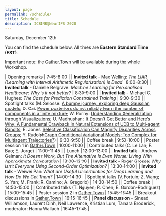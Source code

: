 ```yaml
---
layout: page
permalink: /schedule/
title: Schedule
description: ICBINB@NeurIPS 2020
---
```


<!-- # NeurIPS 2020 "I Can't Believe It's Not Better!" (ICBINB) Workshop Schedule -->
Saturday, December 12th
<!-- Times are listed in Eastern Daylight Time -->

<!--This workshop proposal is unique in its emphasis on the gap between theory and empirical results, and its goal to share methodological best practices in a community-building setting. Its focus on the probabilistic ML community will gather researchers that speak the same language and are able to combine knowledge in a modular way. This will allow for productive methodological feedback, targeted discussions, and constructive critiques through, e.g., poster and breakout sessions.-->

You can find the schedule below. All times are **Eastern Standard Time (EST)**.

Important note: the [Gather.Town](https://neurips.gather.town/app/5163xhrHdSWrUZsG/ICBINB) will be available during the whole Workshop.

| Opening remarks                    | 7:45-8:00 |
| **Invited talk** - Max Welling: *The LIAR (Learning with Interval Arithmetic Regularization) is Dead*         | 8:00-8:30|
| **Invited talk** - Danielle Belgrave: *Machine Learning for Personalised Healthcare: Why is it not better?*  | 8:30-9:00 |
| **Invited talk** - Michael C. Hughes: *The Case for Prediction Constrained Training*         | 9:00-9:30 |
| Spotlight talks (M. Selosse: [A bumpy journey: exploring deep Gaussian models](https://openreview.net/pdf?id=Q6tXbLK7YYC); D. Cai: [Power posteriors do not reliably learn the number of components in a finite mixture](https://openreview.net/pdf?id=BRb4tLp6A3o); W. Ronny: [Understanding Generalization through Visualizations](https://openreview.net/pdf?id=pxqYT_7gToV); U. Madhushani: [It Doesn’t Get Better and Here’s Why: A Fundamental Drawback in Natural Extensions of UCB to Multi-agent Bandits](https://openreview.net/pdf?id=eK034ngO05Y); E. Jones: [Selective Classification Can Magnify Disparities Across Groups](https://openreview.net/pdf?id=HPyhX33H1a9); Y. Rudolph[Graph Conditional Variational Models: Too Complex for Multiagent Trajectories?](https://openreview.net/pdf?id=ARZTtJKAMP6))                       | 9:30-9:50 |
| Coffee break                          | 9:50-10:00 |
| Poster session 1 in [Gather.Town](https://neurips.gather.town/app/5163xhrHdSWrUZsG/ICBINB)                         | 10:00-11:00 |
| Contributed talks (C. Le Lan; F. Bao; E. Jorge)                          | 11:00-11:45 |
| Lunch                          | 12:00-13:00 |
| **Invited talk** - Andrew Gelman: *It Doesn’t Work, But The Alternative Is Even Worse: Living With Approximate Computation* | 13:00-13:30 |
| **Invited talk** - Roger Grosse: *Why Isn’t Everyone Using Second-Order Optimization?* | 13:30-14:00 |
| **Invited talk** - Weiwei Pan: *What are Useful Uncertainties for Deep Learning and How Do We Get Them?* | 14:00-14:30 |
| Spotlight talks (V. Fortuin; Z. Wang; S. Yan; M. Frank; R. Camino; A. Gregorio)                       | 14:30-14:50 |
| Coffee break                          | 14:50-15:00 |
| Contributed talks (T. Nguyen; R. Chen; E. Gordon-Rodriguez)       | 15:00-15:45 |
| Poster session 2 in [Gather.Town](https://neurips.gather.town/app/5163xhrHdSWrUZsG/ICBINB)                    | 15:45-16:45 |
| Breakout discussions in [Gather.Town](https://neurips.gather.town/app/5163xhrHdSWrUZsG/ICBINB)                 | 16:15-16:45 |
| **Panel discussion** - Sinead Williamson, Laurent Dinh, Neil Lawrence, Kristian Lum, Tamara Broderick, moderator: Hanna Wallach                      | 16:45-17:45 |
